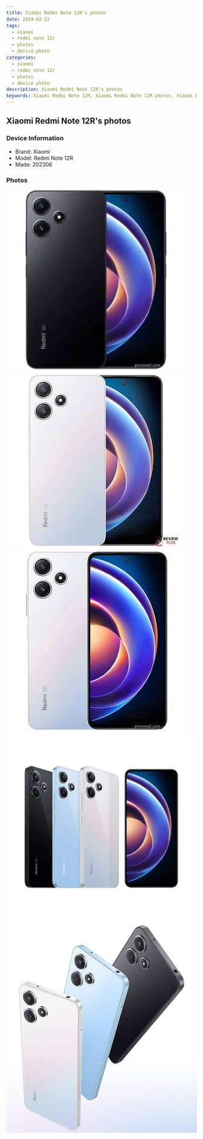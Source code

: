 ```yaml
---
title: Xiaomi Redmi Note 12R's photos
date: 2024-02-22
tags: 
  - xiaomi
  - redmi note 12r
  - photos
  - device photo
categories: 
  - xiaomi
  - redmi note 12r
  - photos
  - device photo
description: Xiaomi Redmi Note 12R's photos
keywords: Xiaomi Redmi Note 12R, Xiaomi Redmi Note 12R photos, Xiaomi Redmi Note 12R device photo
---
```


## Xiaomi Redmi Note 12R's photos

### Device Information

- Brand: Xiaomi
- Model: Redmi Note 12R
- Made: 202306

### Photos

![/images/best-assets/devices/xiaomi/xiaomi-redmi-note-12r/1.jpg](/images/best-assets/devices/xiaomi/xiaomi-redmi-note-12r/1.jpg)
![/images/best-assets/devices/xiaomi/xiaomi-redmi-note-12r/2.jpg](/images/best-assets/devices/xiaomi/xiaomi-redmi-note-12r/2.jpg)
![/images/best-assets/devices/xiaomi/xiaomi-redmi-note-12r/3.jpg](/images/best-assets/devices/xiaomi/xiaomi-redmi-note-12r/3.jpg)
![/images/best-assets/devices/xiaomi/xiaomi-redmi-note-12r/4.jpg](/images/best-assets/devices/xiaomi/xiaomi-redmi-note-12r/4.jpg)
![/images/best-assets/devices/xiaomi/xiaomi-redmi-note-12r/5.jpg](/images/best-assets/devices/xiaomi/xiaomi-redmi-note-12r/5.jpg)
